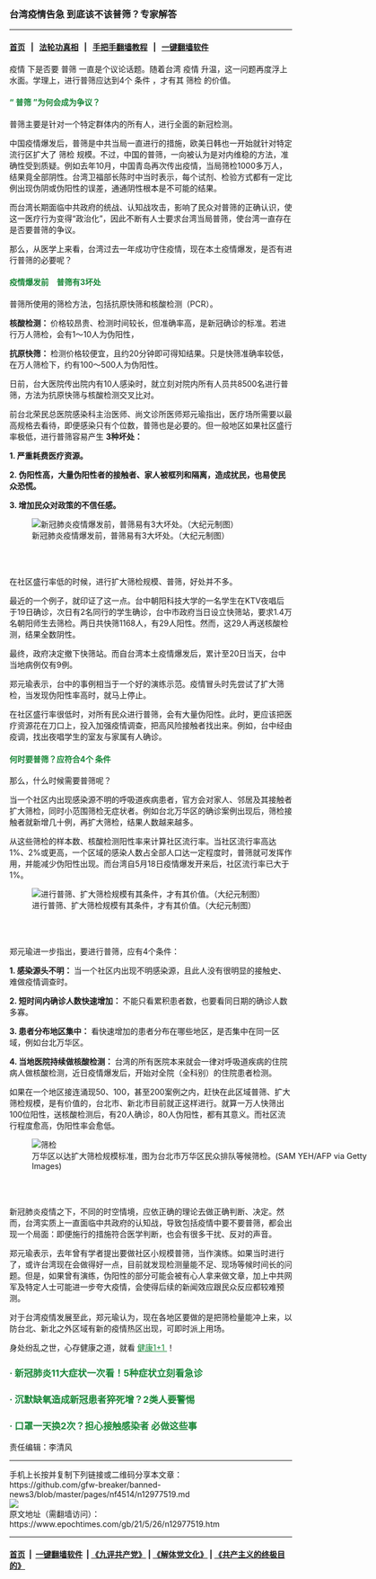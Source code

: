 ### 台湾疫情告急 到底该不该普筛？专家解答
------------------------

#### [首页](https://github.com/gfw-breaker/banned-news3/blob/master/README.md) &nbsp;&nbsp;|&nbsp;&nbsp; [法轮功真相](https://github.com/begood0513/basic/blob/master/README.md)  &nbsp;&nbsp;|&nbsp;&nbsp; [手把手翻墙教程](https://github.com/gfw-breaker/guides/wiki)  &nbsp;&nbsp;|&nbsp;&nbsp; [一键翻墙软件](https://github.com/gfw-breaker/nogfw/blob/master/README.md)  



<div><p>
 <ok href="https://www.epochtimes.com/gb/tag/%E7%96%AB%E6%83%85.html">
  疫情
 </ok>
 下是否要
 <ok href="https://www.epochtimes.com/gb/tag/%E6%99%AE%E7%AD%9B.html">
  普筛
 </ok>
 一直是个议论话题。随着台湾
 <ok href="https://www.epochtimes.com/gb/tag/%E7%96%AB%E6%83%85.html">
  疫情
 </ok>
 升温，这一问题再度浮上水面。学理上，进行普筛应达到4个
 <ok href="https://www.epochtimes.com/gb/tag/%E6%9D%A1%E4%BB%B6.html">
  条件
 </ok>
 ，才有其
 <ok href="https://www.epochtimes.com/gb/tag/%E7%AD%9B%E6%A3%80.html">
  筛检
 </ok>
 的价值。
</p>
<h4>
 <span style="color: #188638;">
  “
  <ok href="https://www.epochtimes.com/gb/tag/%E6%99%AE%E7%AD%9B.html">
   普筛
  </ok>
  ”为何会成为争议？
 </span>
</h4>
<p>
 普筛主要是针对一个特定群体内的所有人，进行全面的新冠检测。
</p>
<p>
 中国疫情爆发后，普筛是中共当局一直进行的措施，欧美日韩也一开始就针对特定流行区扩大了
 <ok href="https://www.epochtimes.com/gb/tag/%E7%AD%9B%E6%A3%80.html">
  筛检
 </ok>
 规模。不过，中国的普筛，一向被认为是对内维稳的方法，准确性受到质疑。例如去年10月，中国青岛再次传出疫情，当局筛检1000多万人，结果竟全部阴性。台湾卫福部长陈时中当时表示，每个试剂、检验方式都有一定比例出现伪阴或伪阳性的误差，通通阴性根本是不可能的结果。
</p>
<p>
 而台湾长期面临中共政府的统战、认知战攻击，影响了民众对普筛的正确认识，使这一医疗行为变得“政治化”，因此不断有人士要求台湾当局普筛，使台湾一直存在是否要普筛的争议。
</p>
<p>
 那么，从医学上来看，台湾过去一年成功守住疫情，现在本土疫情爆发，是否有进行普筛的必要呢？
</p>
<h4>
 <span style="color: #188638;">
  疫情爆发前　普筛有3坏处
 </span>
</h4>
<p>
 普筛所使用的筛检方法，包括抗原快筛和核酸检测（PCR）。
</p>
<p>
 <strong>
  核酸检测：
 </strong>
 价格较昂贵、检测时间较长，但准确率高，是新冠确诊的标准。若进行万人筛检，会有1～10人为伪阳性，
</p>
<p>
 <strong>
  抗原快筛：
 </strong>
 检测价格较便宜，且约20分钟即可得知结果。只是快筛准确率较低，在万人筛检下，约有100～500人为伪阳性。
</p>
<p>
 日前，台大医院传出院内有10人感染时，就立刻对院内所有人员共8500名进行普筛，方法为抗原快筛与核酸检测交叉比对。
</p>
<p>
 前台北荣民总医院感染科主治医师、尚文诊所医师郑元瑜指出，医疗场所需要以最高规格去看待，即便感染只有个位数，普筛也是必要的。但一般地区如果社区盛行率极低，进行普筛容易产生
 <strong>
  3种坏处：
 </strong>
</p>
<p>
 <strong>
  1. 严重耗费医疗资源。
 </strong>
</p>
<p>
 <strong>
  2. 伪阳性高，大量伪阳性者的接触者、家人被框列和隔离，造成扰民，也易使民众恐慌。
 </strong>
</p>
<p>
 <strong>
  3. 增加民众对政策的不信任感。
 </strong>
</p>
<figure aria-describedby="caption-attachment-12977772" class="wp-caption aligncenter" id="attachment_12977772" style="width: 600px">
 <ok href=" https://i.epochtimes.com/assets/uploads/2021/05/id12977772-Q2-2-taiwan-covid-test-2-update-600x338.jpg" rel="noreferrer noopener" target="_blank">
  <img alt="新冠肺炎疫情爆发前，普筛易有3大坏处。（大纪元制图）" class="size-large wp-image-12977772" src="https://i.epochtimes.com/assets/uploads/2021/05/id12977772-Q2-2-taiwan-covid-test-2-update-600x338.jpg"/>
 </ok>
 <br/><figcaption class="wp-caption-text" id="caption-attachment-12977772">
  新冠肺炎疫情爆发前，普筛易有3大坏处。（大纪元制图）
 </figcaption><br/>
</figure><br/>
<p>
 在社区盛行率低的时候，进行扩大筛检规模、普筛，好处并不多。
</p>
<p>
 最近的一个例子，就印证了这一点。台中朝阳科技大学的一名学生在KTV夜唱后于19日确诊，次日有2名同行的学生确诊，台中市政府当日设立快筛站，要求1.4万名朝阳师生去筛检。两日共快筛1168人，有29人阳性。然而，这29人再送核酸检测，结果全数阴性。
</p>
<p>
 最终，政府决定撤下快筛站。而自台湾本土疫情爆发后，累计至20日当天，台中当地病例仅有9例。
</p>
<p>
 郑元瑜表示，台中的事例相当于一个好的演练示范。疫情冒头时先尝试了扩大筛检，当发现伪阳性率高时，就马上停止。
</p>
<p>
 在社区盛行率很低时，对所有民众进行普筛，会有大量伪阳性。此时，更应该把医疗资源花在刀口上，投入加强疫情调查，把高风险接触者找出来。例如，台中经由疫调，找出夜唱学生的室友与家属有人确诊。
</p>
<h4>
 <span style="color: #188638;">
  何时要普筛？应符合4个
  <ok href="https://www.epochtimes.com/gb/tag/%E6%9D%A1%E4%BB%B6.html">
   条件
  </ok>
 </span>
</h4>
<p>
 那么，什么时候需要普筛呢？
</p>
<p>
 当一个社区内出现感染源不明的呼吸道疾病患者，官方会对家人、邻居及其接触者扩大筛检，同时小范围筛检无症状者。例如台北万华区的确诊案例出现后，筛检接触者就新增几十例，再扩大筛检，结果人数越来越多。
</p>
<p>
 从这些筛检的样本数、核酸检测阳性率来计算社区流行率。当社区流行率高达1%、2%或更高，一个区域的感染人数占全部人口达一定程度时，普筛就可发挥作用，并能减少伪阳性出现。而台湾自5月18日疫情爆发开来后，社区流行率已大于1%。
</p>
<figure aria-describedby="caption-attachment-12977773" class="wp-caption aligncenter" id="attachment_12977773" style="width: 600px">
 <ok href=" https://i.epochtimes.com/assets/uploads/2021/05/id12977773-Q2-2-taiwan-covid-test-1-update-600x338.jpg" rel="noreferrer noopener" target="_blank">
  <img alt="进行普筛、扩大筛检规模有其条件，才有其价值。（大纪元制图）" class="size-large wp-image-12977773" src="https://i.epochtimes.com/assets/uploads/2021/05/id12977773-Q2-2-taiwan-covid-test-1-update-600x338.jpg"/>
 </ok>
 <br/><figcaption class="wp-caption-text" id="caption-attachment-12977773">
  进行普筛、扩大筛检规模有其条件，才有其价值。（大纪元制图）
 </figcaption><br/>
</figure><br/>
<p>
 郑元瑜进一步指出，要进行普筛，应有4个条件：
</p>
<p>
 <strong>
  1. 感染源头不明：
 </strong>
 当一个社区内出现不明感染源，且此人没有很明显的接触史、难做疫情调查时。
</p>
<p>
 <strong>
  2. 短时间内确诊人数快速增加：
 </strong>
 不能只看累积患者数，也要看同日期的确诊人数多寡。
</p>
<p>
 <strong>
  3. 患者分布地区集中：
 </strong>
 看快速增加的患者分布在哪些地区，是否集中在同一区域，例如台北万华区。
</p>
<p>
 <strong>
  4. 当地医院持续做核酸检测：
 </strong>
 台湾的所有医院本来就会一律对呼吸道疾病的住院病人做核酸检测，近日疫情爆发后，开始对全院（全科别）的住院患者检测。
</p>
<p>
 如果在一个地区接连涌现50、100，甚至200案例之内，赶快在此区域普筛、扩大筛检规模，是有价值的，台北市、新北市目前就正这样进行。就算一万人快筛出100位阳性，送核酸检测后，有20人确诊，80人伪阳性，都有其意义。而社区流行程度愈高，伪阳性率会愈低。
</p>
<figure aria-describedby="caption-attachment-12959693" class="wp-caption aligncenter" id="attachment_12959693" style="width: 600px">
 <ok href="https://i.epochtimes.com/assets/uploads/2021/05/id12959693-GettyImages-1232957019.jpg" target="_blank">
  <img alt="筛检" class="size-large wp-image-12959693" src="https://i.epochtimes.com/assets/uploads/2021/05/id12959693-GettyImages-1232957019-600x400.jpg"/>
 </ok>
 <br/><figcaption class="wp-caption-text" id="caption-attachment-12959693">
  万华区以达扩大筛检规模标准，图为台北市万华区民众排队等候筛检。(SAM YEH/AFP via Getty Images)
 </figcaption><br/>
</figure><br/>
<p>
 新冠肺炎疫情之下，不同的时空情境，应依正确的理论去做正确判断、决定。然而，台湾实质上一直面临中共政府的认知战，导致包括疫情中要不要普筛，都会出现一个局面：即便施行的措施符合医学判断，也会有很多干扰、反对的声音。
</p>
<p>
 郑元瑜表示，去年曾有学者提出要做社区小规模普筛，当作演练。如果当时进行了，或许台湾现在会做得好一点，目前就发现检测量能不足、现场等候时间长的问题。但是，如果曾有演练，伪阳性的部分可能会被有心人拿来做文章，加上中共网军及特定人士可能进一步夸大疫情，会使得后续的新闻效应跟民众反应都较难预测。
</p>
<p>
 对于台湾疫情发展至此，郑元瑜认为，现在各地区要做的是把筛检量能冲上来，以防台北、新北之外区域有新的疫情热区出现，可即时派上用场。
</p>
<p>
 身处纷乱之世，心存健康之道，就看
 <span style="text-decoration: underline;">
  <span style="color: #188638; text-decoration: underline;">
   <ok href="https://www.epochtimes.com/gb/nsc1002.htm" rel="noopener noreferrer" style="color: #188638; text-decoration: underline;" target="_blank">
    健康1+1
   </ok>
  </span>
 </span>
 ！
</p>
<h3>
 <span style="color: #188638;">
  ·
  <ok href="https://www.epochtimes.com/gb/21/5/20/n12964027.htm" rel="noopener noreferrer" style="color: #188638;" target="_blank">
   新冠肺炎11大症状一次看！5种症状立刻看急诊
  </ok>
 </span>
</h3>
<h3>
 <span style="color: #188638;">
  ·
  <ok href="https://www.epochtimes.com/gb/21/5/24/n12972633.htm" rel="noopener noreferrer" style="color: #188638;" target="_blank">
   沉默缺氧造成新冠患者猝死增？2类人要警惕
  </ok>
 </span>
</h3>
<h3>
 <span style="color: #188638;">
  ·
  <ok href="https://www.epochtimes.com/gb/21/5/17/n12956077.htm" rel="noopener noreferrer" style="color: #188638;" target="_blank">
   口罩一天换2次？担心接触感染者 必做这些事
  </ok>
 </span>
</h3>
<p>
 责任编辑：李清风
</p>
</div>
<hr/>
手机上长按并复制下列链接或二维码分享本文章：<br/>
https://github.com/gfw-breaker/banned-news3/blob/master/pages/nf4514/n12977519.md <br/>
<a href='https://github.com/gfw-breaker/banned-news3/blob/master/pages/nf4514/n12977519.md'><img src='https://github.com/gfw-breaker/banned-news3/blob/master/pages/nf4514/n12977519.md.png'/></a> <br/>
原文地址（需翻墙访问）：https://www.epochtimes.com/gb/21/5/26/n12977519.htm


------------------------
#### [首页](https://github.com/gfw-breaker/banned-news3/blob/master/README.md) &nbsp;|&nbsp; [一键翻墙软件](https://github.com/gfw-breaker/nogfw/blob/master/README.md) &nbsp;| [《九评共产党》](https://github.com/gfw-breaker/9ping.md/blob/master/README.md#九评之一评共产党是什么) | [《解体党文化》](https://github.com/gfw-breaker/jtdwh.md/blob/master/README.md) | [《共产主义的终极目的》](https://github.com/gfw-breaker/gczydzjmd.md/blob/master/README.md)


<img src='http://gfw-breaker.win/banned-news3/pages/nf4514/n12977519.md' width='0px' height='0px'/>